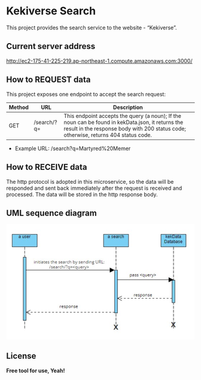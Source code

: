 # Kekiverse Search
This project provides the search service to the website - “Kekiverse”.

## Current server address
http://ec2-175-41-225-219.ap-northeast-1.compute.amazonaws.com:3000/

## How to REQUEST data
This project exposes one endpoint to accept the search request:

|Method|URL|Description|      
|-----|------------------|------------------|      
|GET|/search/?q=<query>|This endpoint accepts the query (a noun); If the noun can be found in kekData.json, it returns the result in the response body with 200 status code; otherwise, returns 404 status code.|

- Example URL: /search?q=Martyred%20Memer


## How to RECEIVE data
The http protocol is adopted in this microservice, so the data will be responded and sent back immediately after the request is received and processed. The data will be stored in the http response body.

## UML sequence diagram
![alt text](/SequenceDiagram.jpg)


## License

**Free tool for use, Yeah!**
